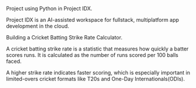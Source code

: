Project using Python in Project IDX.

Project IDX is an AI-assisted workspace for fullstack, multiplatform app development in the cloud.

Building a Cricket Batting Strike Rate Calculator.

A cricket batting strike rate is a statistic that measures how quickly a batter scores runs. It is calculated as the number of runs scored per 100 balls faced.

A higher strike rate indicates faster scoring, which is especially important in limited-overs cricket formats like T20s and One-Day Internationals(ODIs).
